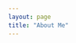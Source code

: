 ```yaml
---
layout: page
title: "About Me"
---
```


<meta name="viewport" content="width=device-width, initial-scale=1">
<style>
.avatar {
  vertical-align: middle;
  width: 50px;
  height: 50px;
  border-radius: 50%;
}
<img class="avatar" src="Small Photo.png" alt="Avatar" style="height: 190px; width:140px;">

I am a PhD candidate at the University of Salzburg, Austria. Before I began my degree(s) at the University of Salzburg, I held teaching positions at Salzburg College (Austria) and two teaching/research assistantships at Bowling Green State University (Ohio, USA). I received my Bachelor's degree in German Studies, an individualized minor in Translation and Intermediality as well as a Master's degree in German Studies with a focus on variationist sociolinguistics and second language acquisition from Bowling Green State University. 

For the better part of four years, my principal research areas have been variationist sociolinguistics and second language acquisition, especially in regard to quantitative approaches and statistical methods. My work investigates the acquisition, use and perception of variable linguistic features, structures and systems. In particular, I am highly interested in how native English speakers interact and deal with the rich variation present in Austria's linguistic landscape as well as which factors predict variable sociolinguistic competence in the naturalistic context. My goal with this research is to shed light on the dynamic interplay of cognitive, socioaffective and linguistic factors in the sociolinguistic development process and answer other outstanding questions, such as the extent to which different varieties of the same language (e.g. English) differently impact the sociolinguistic acquisition process in second language learners and how e.g. internal variability between individuals can highlight the (linguistic) nature of language contact outcomes. 

I am also interested in other related fields, such as digital humanities and statistics. For my dissertation, I have developed an elicitation method using virtual reality that serves in part as a valuable substitute for sociolinguistic interviews and, more generally, proves to be an ecologically valid way to elicit realistic speech data (Wirtz, in prep.). I am also very interested in a wide range of statistical modelling techniques, particularly within the Bayesian framework. In my dissertation, I take a multi-method approach (Seawright 2016), using Bayesian multilevel modelling to explore the impact of my set of predictors on sociolinguistic development, buttressed by qualitative content analyses as a means to explain meaningful statistical effects. 

----------------
# Education
----------------
- 09.2020 – present <br> Paris Lodron University of Salzburg, Austria <br> Doctoral Program in (German) Linguistics

- 10.2021 – present <br> Paris Lodron University of Salzburg, Austria <br> Certificate Program: Applied Statistics

- 09.2019 – 05.2020 <br> Bowling Green State University, USA <br> Master of Arts in German Studies (GPA: 1,00)

- 03.2019 – 11.2020 <br> Paris Lodron University of Salzburg, Austria <br> Certificate Program: German as a Second/Foreign Language (GPA: 1,16)

- 06.2018 – 10.2018 <br> Freie Universität Berlin, Germany <br> Exchange semester 

- 09.2017 – 07.2019 <br> Bowling Green State University, USA <br> Bachelor of Arts in German Studies (GPA: 1,50)

----------------
# Research Interests
----------------
- Variationist Sociolinguistics
- Second Language Acquisition
- Acquisition of Sociolinguistic Competence
- Research Methods and Statistics
- Virtual Reality
